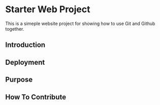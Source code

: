 # Starter Web Project

This is a simeple website project for showing how to use Git and Github together.

## Introduction

## Deployment

## Purpose

## How To Contribute